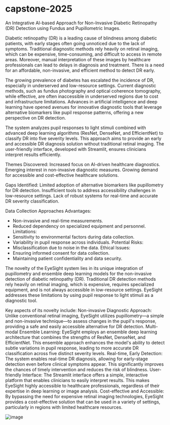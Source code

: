 # capstone-2025
An Integrative AI-based Approach for Non-Invasive Diabetic Retinopathy (DR) Detection using Fundus and Pupillometric Images.

Diabetic retinopathy (DR) is a leading cause of blindness among diabetic patients, with early stages often going unnoticed due to the lack of symptoms. Traditional diagnostic methods rely heavily on retinal imaging, which can be expensive, time-consuming, and difficult to access in remote areas. Moreover, manual interpretation of these images by healthcare professionals can lead to delays in diagnosis and treatment. There is a need for an affordable, non-invasive, and efficient method to detect DR early.

The growing prevalence of diabetes has escalated the incidence of DR, especially in underserved and low-resource settings. Current diagnostic methods, such as fundus photography and optical coherence tomography, while effective, are often inaccessible in underserved regions due to cost and infrastructure limitations. Advances in artificial intelligence and deep learning have opened avenues for innovative diagnostic tools that leverage alternative biomarkers like pupil response patterns, offering a new perspective on DR detection.

The system analyzes pupil responses to light stimuli combined with advanced deep learning algorithms (ResNet, DenseNet, and EfficientNet) to classify DR into five severity levels. This approach aims to provide an early and accessible DR diagnosis solution without traditional retinal imaging. The user-friendly interface, developed with Streamlit, ensures clinicians interpret results efficiently.

Themes Discovered:
Increased focus on AI-driven healthcare diagnostics.
Emerging interest in non-invasive diagnostic measures.
Growing demand for accessible and cost-effective healthcare solutions.

Gaps Identified:
Limited adoption of alternative biomarkers like pupillometry for DR detection.
Insufficient tools to address accessibility challenges in low-resource settings.
Lack of robust systems for real-time and accurate DR severity classification.

Data Collection Approaches
Advantages:
- Non-invasive and real-time measurements.
- Reduced dependency on specialized equipment and personnel.
Limitations:
- Sensitivity to environmental factors during data collection.
- Variability in pupil response across individuals.
Potential Risks:
- Misclassification due to noise in the data.
Ethical Issues:
- Ensuring informed consent for data collection.
- Maintaining patient confidentiality and data security.

The novelty of the EyeSight system lies in its unique integration of pupillometry and ensemble deep learning models for the non-invasive detection of diabetic retinopathy (DR). Traditional DR detection methods rely heavily on retinal imaging, which is expensive, requires specialized equipment, and is not always accessible in low-resource settings. EyeSight addresses these limitations by using pupil response to light stimuli as a diagnostic tool.

Key aspects of its novelty include:
Non-invasive Diagnostic Approach: Unlike conventional retinal imaging, EyeSight utilizes pupillometry—a simple and non-invasive technique—to assess changes in the pupil's response, providing a safe and easily accessible alternative for DR detection.
Multi-modal Ensemble Learning: EyeSight employs an ensemble deep learning architecture that combines the strengths of ResNet, DenseNet, and EfficientNet. This ensemble approach enhances the model's ability to detect subtle variations in pupil response, leading to more accurate DR classification across five distinct severity levels.
Real-time, Early Detection: The system enables real-time DR diagnosis, allowing for early-stage detection even before clinical symptoms appear. This significantly improves the chances of timely intervention and reduces the risk of blindness.
User-friendly Interface: The Streamlit interface offers a simple, interactive platform that enables clinicians to easily interpret results. This makes EyeSight highly accessible to healthcare professionals, regardless of their expertise in deep learning or image analysis.
Cost-effective and Accessible: By bypassing the need for expensive retinal imaging technologies, EyeSight provides a cost-effective solution that can be used in a variety of settings, particularly in regions with limited healthcare resources.

![image](https://github.com/user-attachments/assets/43614fc1-dc45-4767-aeb5-9a9da4793124)

